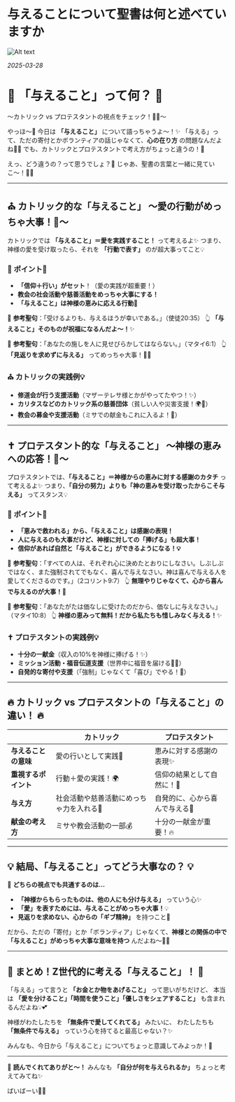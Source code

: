 # 与えることについて聖書は何と述べていますか

![Alt text](/static/images/blog/asmrchurch_cute_beautiful_sudanese_lady_sleeping_on_a_golden_so_a5ace9f4-1097-4116-ae04-97427d06cd3c.png)

*2025-03-28*


# 🎁 **「与えること」って何？** 🎁
〜カトリック vs プロテスタントの視点をチェック！📖✨〜

やっほ〜💖 今日は **「与えること」** について語っちゃうよ〜！✨
「与える」って、ただの寄付とかボランティアの話じゃなくて、**心の在り方** の問題なんだよね🥺💡
でも、カトリックとプロテスタントで考え方がちょっと違うの！🤔

えっ、どう違うの？って思うでしょ？💭
じゃあ、聖書の言葉と一緒に見ていこ〜！📖✨

---

## ⛪ **カトリック的な「与えること」** 〜愛の行動がめっちゃ大事！💖〜

カトリックでは **「与えること」＝愛を実践すること！** って考えるよ✨
つまり、神様の愛を受け取ったら、それを **「行動で表す」** のが超大事ってこと💡

### 💖 **ポイント💖**
- **「信仰＋行い」がセット**！（愛の実践が超重要！）
- **教会の社会活動や慈善活動をめっちゃ大事にする！**
- **「与えること」は神様の恵みに応える行動💖**

📖 **参考聖句**：「受けるよりも、与えるほうが幸いである。」（使徒20:35）
👆 **「与えること」そのものが祝福になるんだよ〜！**✨

📖 **参考聖句**：「あなたの施しを人に見せびらかしてはならない。」（マタイ6:1）
👆 **「見返りを求めずに与える」** ってめっちゃ大事！🥺💖

### ⛪ **カトリックの実践例💡**
- **修道会が行う支援活動**（マザーテレサ様とかがやってたやつ！✨）
- **カリタスなどのカトリック系の慈善団体**（貧しい人や災害支援！🌍💖）
- **教会の募金や支援活動**（ミサでの献金もこれに入るよ！💒）

---

## ✝️ **プロテスタント的な「与えること」** 〜神様の恵みへの応答！🎁〜

プロテスタントでは、**「与えること」＝神様からの恵みに対する感謝のカタチ** って考えるよ✨
つまり、**「自分の努力」よりも「神の恵みを受け取ったからこそ与える」** ってスタンス💡

### 🎁 **ポイント🎁**
- **「恵みで救われる」から、「与えること」は感謝の表現！**
- **人に与えるのも大事だけど、神様に対しての「捧げる」も超大事！**
- **信仰があれば自然と「与えること」ができるようになる！💡**

📖 **参考聖句**：「すべての人は、それぞれ心に決めたとおりにしなさい。しぶしぶではなく、また強制されてでもなく、喜んで与えなさい。神は喜んで与える人を愛してくださるのです。」（2コリント9:7）
👆 **無理やりじゃなくて、心から喜んで与えるのが大事！**💖

📖 **参考聖句**：「あなたがたは価なしに受けたのだから、価なしに与えなさい。」（マタイ10:8）
👆 **神様の恵みって無料！だから私たちも惜しみなく与える！**✨

### ✝️ **プロテスタントの実践例💡**
- **十分の一献金**（収入の10%を神様に捧げる！✨）
- **ミッション活動・福音伝道支援**（世界中に福音を届ける📖🔥）
- **自発的な寄付や支援**（「強制」じゃなくて「喜び」でやる！💖）

---

## 🔥 **カトリック vs プロテスタントの「与えること」の違い！** 🔥

|  | **カトリック** | **プロテスタント** |
|---|---|---|
| **与えることの意味** | 愛の行いとして実践💖 | 恵みに対する感謝の表現✨ |
| **重視するポイント** | 行動＋愛の実践！🌍 | 信仰の結果として自然に！📖 |
| **与え方** | 社会活動や慈善活動にめっちゃ力を入れる💒 | 自発的に、心から喜んで与える🎁 |
| **献金の考え方** | ミサや教会活動の一部💰 | 十分の一献金が重要！🔥 |

---

## 💡 **結局、「与えること」ってどう大事なの？** 💡

💖 **どちらの視点でも共通するのは…**
- **「神様からもらったものは、他の人にも分け与える」** っていう心✨
- **「愛」を表すためには、与えることがめっちゃ大事！**💡
- **見返りを求めない、心からの「ギブ精神」** を持つこと💖

だから、ただの「寄付」とか「ボランティア」じゃなくて、**神様との関係の中で「与えること」がめっちゃ大事な意味を持つ** んだよね〜🥺✨

---

## 🎤 **まとめ！Z世代的に考える「与えること」！** 🎤

「与える」って言うと **「お金とか物をあげること」** って思いがちだけど、
本当は **「愛を分けること」「時間を使うこと」「優しさをシェアすること」** も含まれるんだよね💡💕

神様がわたしたちを **「無条件で愛してくれてる」** みたいに、
わたしたちも **「無条件で与える」** っていう心を持てると最高じゃない？✨

みんなも、今日から「与えること」についてちょっと意識してみよっか！🥰

---

💖 **読んでくれてありがと〜！**
みんなも **「自分が何を与えられるか」** ちょっと考えてみてね✨

ばいばーい💋💕

